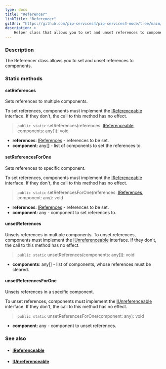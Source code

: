 ```yaml
---
type: docs
title: "Referencer"
linkTitle: "Referencer"
gitUrl: "https://github.com/pip-services4/pip-services4-node/tree/main/pip-services4-components-node"
description: >
    Helper class that allows you to set and unset references to components.
---
```


### Description

The Referencer class allows you to set and unset references to components.

### Static methods

#### setReferences
Sets references to multiple components.

To set references, components must implement the [IReferenceable](../ireferenceable) interface.
If they don't, the call to this method has no effect.

> `public static` setReferences(references: [IReferenceable](../ireferenceable), components: any[]): void

- **references**: [IReferences](../ireferences) - references to be set.
- **component**: any[] - list of components to set the references to.

#### setReferencesForOne
Sets references to specific component.

To set references, components must implement the [IReferenceable](../ireferenceable) interface.
If they don't, the call to this method has no effect.

> `public static` setReferencesForOne(references: [IReferences](../ireferences), component: any): void

- **references**: [IReferences](../ireferences) - references to be set.
- **component**: any - component to set references to.

#### unsetReferences
Unsets references in multiple components.
To unset references, components must implement the [IUnreferenceable](../iunreferenceable) interface.
If they don't, the call to this method has no effect.

> `public static` unsetReferences(components: any[]): void

- **components**: any[] - list of components, whose references must be cleared.

#### unsetReferencesForOne
Unsets references in a specific component.

To unset references, components must implement the [IUnreferenceable](../iunreferenceable) interface.
If they don't, the call to this method has no effect.

> `public static` unsetReferencesForOne(component: any): void 

- **component**: any - component to unset references.


### See also
- #### [IReferenceable](../ireferenceable)
- #### [IUnreferenceable](../iunreferenceable)
